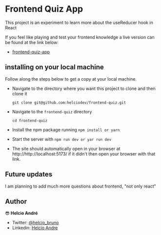 # Frontend Quiz App

This project is an experiment to learn more about the useReducer hook in React

If you feel like playing and test your frontend knowledge a live version can be found at the link below:

- [frontend-quiz-app](https://frontend-quiz-hd.vercel.app/)

## installing on your local machine

Follow along the steps below to get a copy at your local machine.

- Navigate to the directory where you want this project to clone and then clone it

  ```
  git clone git@github.com:helciodev/frontend-quiz.git
  ```

- Navigate to the `frontend-quiz` directory

  ```
  cd frontend-quiz
  ```

- Install the npm package running `npm install or yarn`
- Start the server with `npm run dev or yar run dev`
- The site should automatically open in your browser at http://http://localhost:5173/ if it didn't then open your browser with that link.

## Future updates

I am planning to add much more questions about frontend, "not only react"

## Author

😎 **Helcio André**

- Twitter: [@helcio_bruno](https://twitter.com/helcio_bruno)
- Linkedin: [Helcio Andre](https://www.linkedin.com/in/helcio-andre/)
